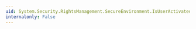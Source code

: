 ```yaml
---
uid: System.Security.RightsManagement.SecureEnvironment.IsUserActivated(System.Security.RightsManagement.ContentUser)
internalonly: False
---
```

